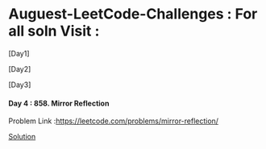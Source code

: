 # Auguest-LeetCode-Challenges : For all soln Visit :

[Day1]

[Day2]

[Day3]

#### Day 4 : 858. Mirror Reflection
Problem Link :https://leetcode.com/problems/mirror-reflection/

[Solution](https://github.com/py3-coder/Auguest-LeetCode-Challenges/blob/main/858.%20Mirror%20Reflection.java)
